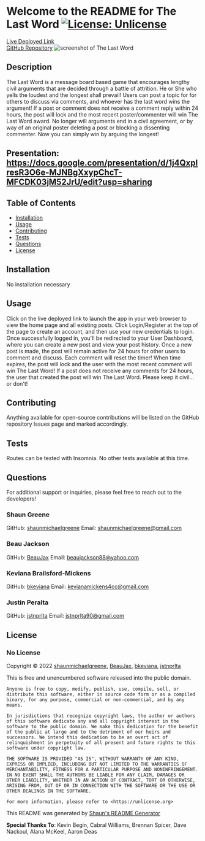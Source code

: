 
  # Welcome to the README for The Last Word  [![License: Unlicense](https://img.shields.io/badge/license-Unlicense-blue.svg)](http://unlicense.org/)
  [Live Deployed Link](https://the-last-word-2022.herokuapp.com/)  
  [GitHub Repository](https://github.com/shaunmichaelgreene/The-Last-Word)
  ![screenshot of The Last Word](https://i.imgur.com/9JsdTFB.png)

  ## Description
  The Last Word is a message board based game that encourages lengthy civil arguments that are decided through a battle of attrition. He or She who yells the loudest and the longest shall prevail! Users can post a topic for for others to discuss via comments, and whoever has the last word wins the argument! If a post or comment does not receive a comment reply within 24 hours, the post will lock and the most recent poster/commenter will win The Last Word award. No longer will arguments end in a civil agreement, or by way of an original poster deleting a post or blocking a dissenting commenter. Now you can simply win by arguing the longest! 

  ## Presentation: https://docs.google.com/presentation/d/1j4QxplresR3O6e-MJNBgXxypChcT-MFCDK03jM52JrU/edit?usp=sharing

  ## Table of Contents
  * [Installation](#installation)
  * [Usage](#usage)
  * [Contributing](#contributing)
  * [Tests](#tests)
  * [Questions](#questions)
  * [License](#license)

  ## Installation
  No installation necessary

  ## Usage
  Click on the live deployed link to launch the app in your web browser to view the home page and all existing posts. Click Login/Register at the top of the page to create an account, and then use your new credentials to login. Once successfully logged in, you'll be redirected to your User Dashboard, where you can create a new post and view your post history. Once a new post is made, the post will remain active for 24 hours for other users to comment and discuss. Each comment will reset the timer! When time expires, the post will lock and the user with the most recent comment will win The Last Word! If a post does not receive any comments for 24 hours, the user that created the post will win The Last Word. Please keep it civil... or don't!

  ## Contributing
  Anything available for open-source contributions will be listed on the GitHub repository Issues page and marked accordingly.

  ## Tests
  Routes can be tested with Insomnia. No other tests available at this time.

  ## Questions
  For additional support or inquiries, please feel free to reach out to the developers! 

  ### Shaun Greene  
  GitHub: [shaunmichaelgreene](https://github.com/shaunmichaelgreene)
  Email: shaunmichaelgreene@gmail.com

  ### Beau Jackson  
  GitHub: [BeauJax](https://github.com/BeauJax)
  Email: beaujackson88@yahoo.com

  ### Keviana Brailsford-Mickens   
  GitHub: [bkeviana](https://github.com/bkeviana)
  Email: kevianamickens4cc@gmail.com

  ### Justin Peralta  
  GitHub: [jstnprlta](https://github.com/jstnprlta)
  Email: jstnprlta90@gmail.com

  ## License
  ### No License
  Copyright &copy; 2022 [shaunmichaelgreene](https://github.com/shaunmichaelgreene), [BeauJax](https://github.com/BeauJax), [bkeviana](https://github.com/bkeviana), [jstnprlta](https://github.com/jstnprlta)

  This is free and unencumbered software released into the public domain.

    Anyone is free to copy, modify, publish, use, compile, sell, or
    distribute this software, either in source code form or as a compiled
    binary, for any purpose, commercial or non-commercial, and by any
    means.
    
    In jurisdictions that recognize copyright laws, the author or authors
    of this software dedicate any and all copyright interest in the
    software to the public domain. We make this dedication for the benefit
    of the public at large and to the detriment of our heirs and
    successors. We intend this dedication to be an overt act of
    relinquishment in perpetuity of all present and future rights to this
    software under copyright law.
    
    THE SOFTWARE IS PROVIDED "AS IS", WITHOUT WARRANTY OF ANY KIND,
    EXPRESS OR IMPLIED, INCLUDING BUT NOT LIMITED TO THE WARRANTIES OF
    MERCHANTABILITY, FITNESS FOR A PARTICULAR PURPOSE AND NONINFRINGEMENT.
    IN NO EVENT SHALL THE AUTHORS BE LIABLE FOR ANY CLAIM, DAMAGES OR
    OTHER LIABILITY, WHETHER IN AN ACTION OF CONTRACT, TORT OR OTHERWISE,
    ARISING FROM, OUT OF OR IN CONNECTION WITH THE SOFTWARE OR THE USE OR
    OTHER DEALINGS IN THE SOFTWARE.
    
    For more information, please refer to <https://unlicense.org>
    
    


  This README was generated by [Shaun's README Generator](https://github.com/shaunmichaelgreene/readme-generator)


**Special Thanks To**: Kevin Begin, Cabral Williams, Brennan Spicer, Dave Nackoul, Alana McKeel, Aaron Deas

